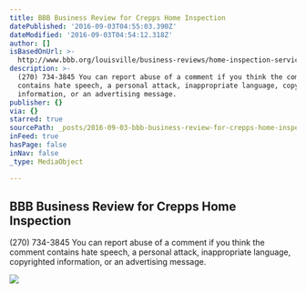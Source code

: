 ```yaml
---
title: BBB Business Review for Crepps Home Inspection
datePublished: '2016-09-03T04:55:03.390Z'
dateModified: '2016-09-03T04:54:12.318Z'
author: []
isBasedOnUrl: >-
  http://www.bbb.org/louisville/business-reviews/home-inspection-service/crepps-home-inspection-in-elizabethtown-ky-159142962/add-review
description: >-
  (270) 734-3845 You can report abuse of a comment if you think the comment
  contains hate speech, a personal attack, inappropriate language, copyrighted
  information, or an advertising message.
publisher: {}
via: {}
starred: true
sourcePath: _posts/2016-09-03-bbb-business-review-for-crepps-home-inspection.md
inFeed: true
hasPage: false
inNav: false
_type: MediaObject

---
```

<article style=""><h1>BBB Business Review for Crepps Home Inspection</h1><p>(270) 734-3845 You can report abuse of a comment if you think the comment contains hate speech, a personal attack, inappropriate language, copyrighted information, or an advertising message.</p><img src="http://www.bbb.org/louisville/Content/Images/blue/cbbb-badge-horz.png" /></article>